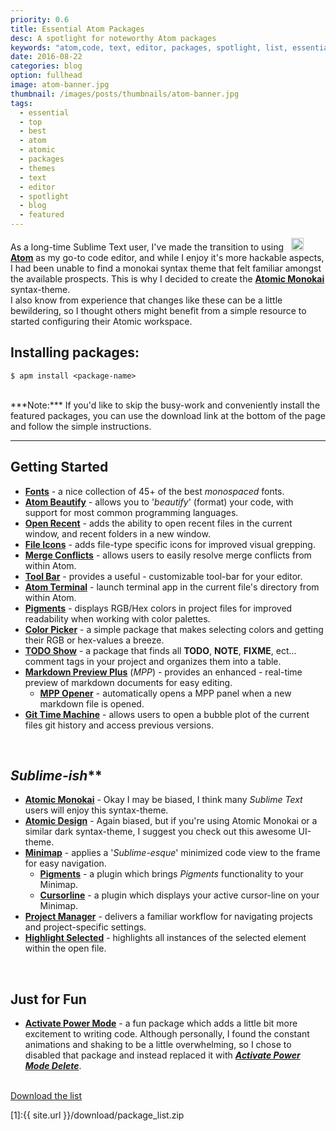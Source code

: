 ```yaml
---
priority: 0.6
title: Essential Atom Packages
desc: A spotlight for noteworthy Atom packages
keywords: "atom,code, text, editor, packages, spotlight, list, essential, jekyll, blog, github"
date: 2016-08-22
categories: blog
option: fullhead
image: atom-banner.jpg
thumbnail: /images/posts/thumbnails/atom-banner.jpg
tags:
  - essential
  - top
  - best
  - atom
  - atomic
  - packages
  - themes
  - text
  - editor
  - spotlight
  - blog
  - featured
---
```


<!-- Intro -->
   As a long-time Sublime Text user, I've made the transition to using &nbsp; <img class="inline" src="http://i32.photobucket.com/albums/d2/therealbrettstevenson/Github/Atomic%20Monokai/atom_zps8lz1oett.png" width="20" alt="atom"/> [**Atom**](https://atom.io/) as my go-to code editor, and while I enjoy it's more hackable aspects, I had been unable to find a monokai syntax theme that felt familiar amongst the available prospects. 
   This is why I decided to create the [**Atomic Monokai**](https://atom.io/atomic-monokai-syntax) syntax-theme.  
   I also know from experience that changes like these can be a little bewildering, so I thought others might benefit from a simple resource to started configuring their Atomic workspace.  

## Installing packages:  

  ```shell
  $ apm install <package-name>  
  ```  
<br>
  ***Note:*** If you'd like to skip the busy-work and conveniently install the featured packages, you can use the download link at the bottom of the page and follow the simple instructions.  
  
<hr>    

<!-- Content -->

## **Getting Started**
  * [**Fonts**](https://atom.io/packages/fonts) - a nice collection of 45+ of the best *monospaced* fonts.
  * [**Atom Beautify**](https://atom.io/packages/atom-beautify) - allows you to '*beautify*' (format) your code, with support for most common programming languages.
  * [**Open Recent**](https://atom.io/packages/open-recent) - adds the ability to open recent files in the current window, and recent folders in a new window.
  * [**File Icons**](https://atom.io/packages/file-icons) - adds file-type specific icons for improved visual grepping.
  * [**Merge Conflicts**](https://atom.io/packages/merge-conflicts) - allows users to easily resolve merge conflicts from within Atom.
  * [**Tool Bar**](https://atom.io/packages/tool-bar) - provides a useful - customizable tool-bar for your editor.
  * [**Atom Terminal**](https://atom.io/packages/atom-terminal) - launch terminal app in the current file's directory from within Atom.
  * [**Pigments**](https://atom.io/packages/pigments) - displays RGB/Hex colors in project files for improved readability when working with color palettes.
  * [**Color Picker**](https://atom.io/packages/color-picker) - a simple package that makes selecting colors and getting their RGB or hex-values a breeze.
  * [**TODO Show**](https://atom.io/packages/todo-show) - a package that finds all **TODO**, **NOTE**, **FIXME**, ect... comment tags in your project and organizes them into a table.
  * [**Markdown Preview Plus**](https://atom.io/packages/markdown-preview-plus) (*MPP*) - provides an enhanced - real-time preview of markdown documents for easy editing.
    - [**MPP Opener**](https://atom.io/packages/markdown-preview-plus-opener) - automatically opens a MPP panel when a new markdown file is opened.
  * [**Git Time Machine**](https://atom.io/packages/git-time-machine) - allows users to open a bubble plot of the current files git history and access previous versions.
<br>


## **Sublime*-ish***  
  * [**Atomic Monokai**](https://atom.io/packages/atomic-monokai-syntax) - Okay I may be biased, I think many *Sublime Text* users will enjoy this syntax-theme.
  * [**Atomic Design**](https://atom.io/packages/atomic-design-ui) - Again biased, but if you're using Atomic Monokai or a similar dark syntax-theme, I suggest you check out this awesome UI-theme.
  * [**Minimap**](https://atom.io/packages/minimap) - applies a '*Sublime-esque*' minimized code view to the frame for easy navigation.
    - [**Pigments**](https://atom.io/packages/minimap-pigments) - a plugin which brings *Pigments* functionality to your Minimap.
    - [**Cursorline**](https://atom.io/packages/minimap-cursorline) - a plugin which displays your active cursor-line on your Minimap.
  * [**Project Manager**](https://atom.io/packages/project-manager) - delivers a familiar workflow for navigating projects and project-specific settings.
  * [**Highlight Selected**](https://atom.io/packages/highlight-selected) - highlights all instances of the selected element within the open file.  
<br>


## **Just for Fun**
  * [**Activate Power Mode**](https://atom.io/packages/activate-power-mode) - a fun package which adds a little bit more excitement to writing code. Although
  personally, I found the constant animations and shaking to be a little overwhelming, so I chose to disabled that package and instead
  replaced it with [***Activate Power Mode Delete***](https://atom.io/packages/activate-power-mode-delete).
  <br>  
  
<div class="button bottom">
    <a href="{{ site.url }}/download/package_list.zip">Download the list</a>
</div>

[1]:{{ site.url }}/download/package_list.zip

